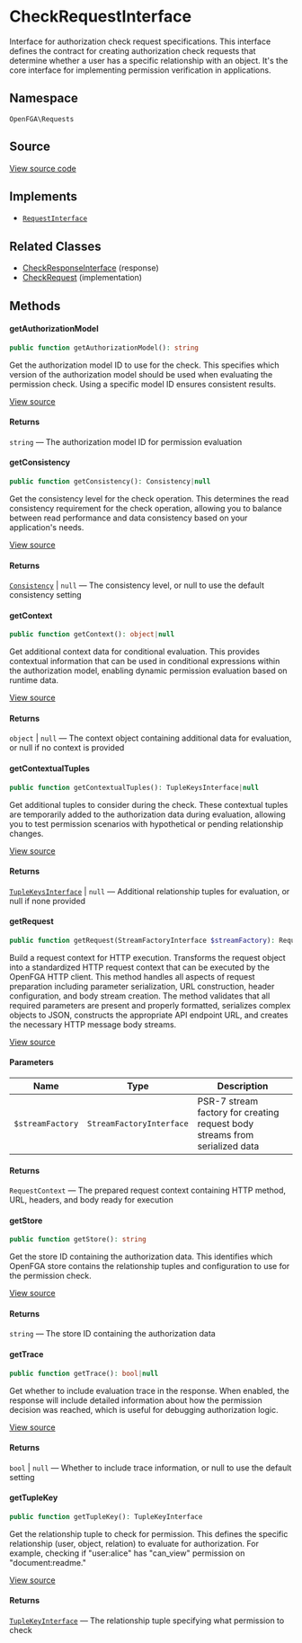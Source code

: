 # CheckRequestInterface

Interface for authorization check request specifications. This interface defines the contract for creating authorization check requests that determine whether a user has a specific relationship with an object. It&#039;s the core interface for implementing permission verification in applications.

## Namespace

`OpenFGA\Requests`

## Source

[View source code](https://github.com/evansims/openfga-php/blob/main/src/Requests/CheckRequestInterface.php)

## Implements

* [`RequestInterface`](RequestInterface.md)

## Related Classes

* [CheckResponseInterface](Responses/CheckResponseInterface.md) (response)
* [CheckRequest](Requests/CheckRequest.md) (implementation)

## Methods

#### getAuthorizationModel

```php
public function getAuthorizationModel(): string

```

Get the authorization model ID to use for the check. This specifies which version of the authorization model should be used when evaluating the permission check. Using a specific model ID ensures consistent results.

[View source](https://github.com/evansims/openfga-php/blob/main/src/Requests/CheckRequestInterface.php#L30)

#### Returns

`string` — The authorization model ID for permission evaluation

#### getConsistency

```php
public function getConsistency(): Consistency|null

```

Get the consistency level for the check operation. This determines the read consistency requirement for the check operation, allowing you to balance between read performance and data consistency based on your application&#039;s needs.

[View source](https://github.com/evansims/openfga-php/blob/main/src/Requests/CheckRequestInterface.php#L40)

#### Returns

[`Consistency`](Models/Enums/Consistency.md) &#124; `null` — The consistency level, or null to use the default consistency setting

#### getContext

```php
public function getContext(): object|null

```

Get additional context data for conditional evaluation. This provides contextual information that can be used in conditional expressions within the authorization model, enabling dynamic permission evaluation based on runtime data.

[View source](https://github.com/evansims/openfga-php/blob/main/src/Requests/CheckRequestInterface.php#L50)

#### Returns

`object` &#124; `null` — The context object containing additional data for evaluation, or null if no context is provided

#### getContextualTuples

```php
public function getContextualTuples(): TupleKeysInterface|null

```

Get additional tuples to consider during the check. These contextual tuples are temporarily added to the authorization data during evaluation, allowing you to test permission scenarios with hypothetical or pending relationship changes.

[View source](https://github.com/evansims/openfga-php/blob/main/src/Requests/CheckRequestInterface.php#L60)

#### Returns

[`TupleKeysInterface`](Models/Collections/TupleKeysInterface.md) &#124; `null` — Additional relationship tuples for evaluation, or null if none provided

#### getRequest

```php
public function getRequest(StreamFactoryInterface $streamFactory): RequestContext

```

Build a request context for HTTP execution. Transforms the request object into a standardized HTTP request context that can be executed by the OpenFGA HTTP client. This method handles all aspects of request preparation including parameter serialization, URL construction, header configuration, and body stream creation. The method validates that all required parameters are present and properly formatted, serializes complex objects to JSON, constructs the appropriate API endpoint URL, and creates the necessary HTTP message body streams.

[View source](https://github.com/evansims/openfga-php/blob/main/src/Requests/RequestInterface.php#L57)

#### Parameters

| Name             | Type                     | Description                                                                 |
| ---------------- | ------------------------ | --------------------------------------------------------------------------- |
| `$streamFactory` | `StreamFactoryInterface` | PSR-7 stream factory for creating request body streams from serialized data |

#### Returns

`RequestContext` — The prepared request context containing HTTP method, URL, headers, and body ready for execution

#### getStore

```php
public function getStore(): string

```

Get the store ID containing the authorization data. This identifies which OpenFGA store contains the relationship tuples and configuration to use for the permission check.

[View source](https://github.com/evansims/openfga-php/blob/main/src/Requests/CheckRequestInterface.php#L70)

#### Returns

`string` — The store ID containing the authorization data

#### getTrace

```php
public function getTrace(): bool|null

```

Get whether to include evaluation trace in the response. When enabled, the response will include detailed information about how the permission decision was reached, which is useful for debugging authorization logic.

[View source](https://github.com/evansims/openfga-php/blob/main/src/Requests/CheckRequestInterface.php#L80)

#### Returns

`bool` &#124; `null` — Whether to include trace information, or null to use the default setting

#### getTupleKey

```php
public function getTupleKey(): TupleKeyInterface

```

Get the relationship tuple to check for permission. This defines the specific relationship (user, object, relation) to evaluate for authorization. For example, checking if &quot;user:alice&quot; has &quot;can_view&quot; permission on &quot;document:readme.&quot;

[View source](https://github.com/evansims/openfga-php/blob/main/src/Requests/CheckRequestInterface.php#L90)

#### Returns

[`TupleKeyInterface`](Models/TupleKeyInterface.md) — The relationship tuple specifying what permission to check
